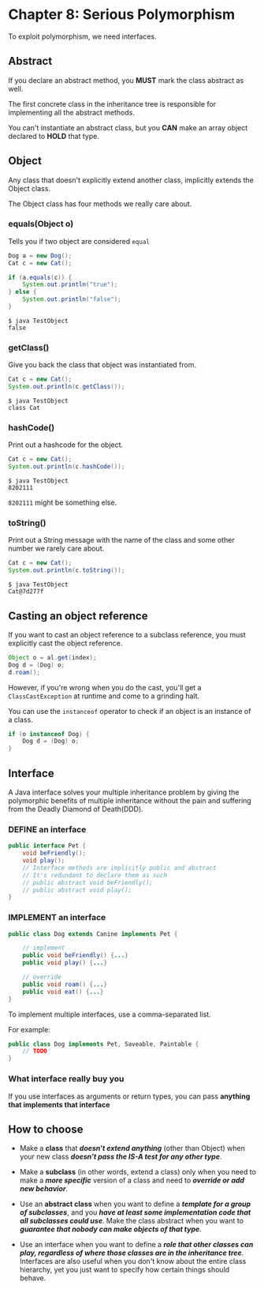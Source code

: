 # Chapter 8: Serious Polymorphism

To exploit polymorphism, we need interfaces.

## Abstract

If you declare an abstract method, you **MUST** mark the class abstract as well.

The first concrete class in the inheritance tree is responsible for implementing all the abstract methods.

You can't instantiate an abstract class, but you **CAN** make an array object declared to **HOLD** that type.

## Object

Any class that doesn't explicitly extend another class, implicitly extends the Object class.

The Object class has four methods we really care about.

### equals(Object o)

Tells you if two object are considered `equal`

```java
Dog a = new Dog();
Cat c = new Cat();

if (a.equals(c)) {
    System.out.println("true");
} else {
    System.out.println("false");
}
```

```shell
$ java TestObject
false
```

### getClass()

Give you back the class that object was instantiated from.

```java
Cat c = new Cat();
System.out.println(c.getClass());
```

```shell
$ java TestObject
class Cat
```

### hashCode()

Print out a hashcode for the object.

```java
Cat c = new Cat();
System.out.println(c.hashCode());
```

```shell
$ java TestObject
8202111
```

`8202111` might be something else.

### toString()

Print out a String message with the name of the class and some other number we rarely care about.

```java
Cat c = new Cat();
System.out.println(c.toString());
```

```shell
$ java TestObject
Cat@7d277f
```

## Casting an object reference

If you want to cast an object reference to a subclass reference, you must explicitly cast the object reference.

```java
Object o = al.get(index);
Dog d = (Dog) o;
d.roam();
```

However, if you're wrong when you do the cast, you'll get a `ClassCastException` at runtime and come to a grinding halt.

You can use the `instanceof` operator to check if an object is an instance of a class.

```java
if (o instanceof Dog) {
    Dog d = (Dog) o;
}
```

## Interface

A Java interface solves your multiple inheritance problem by giving the polymorphic benefits of multiple inheritance without the pain and suffering from the Deadly Diamond of Death(DDD).

### DEFINE an interface

```java
public interface Pet {
    void beFriendly();
    void play();
    // Interface methods are implicitly public and abstract
    // It's redundant to declare them as such
    // public abstract void beFriendly();
    // public abstract void play();
}       
```

### IMPLEMENT an interface

```java
public class Dog extends Canine implements Pet {

    // implement
    public void beFriendly() {...}
    public void play() {...}

    // override
    public void roam() {...}
    public void eat() {...}
}
```

To implement multiple interfaces, use a comma-separated list.

For example:

```java
public class Dog implements Pet, Saveable, Paintable {
    // TODO
}
```

### What interface really buy you

If you use interfaces as arguments or return types, you can pass **anything that implements that interface**

## How to choose

- Make a **class** that ***doesn't extend anything*** (other than Object) when your new class ***doesn't pass the IS-A test for any other type***.

- Make a **subclass** (in other words, extend a class) only when you need to make a ***more specific*** version of a class and need to ***override or add new behavior***.

- Use an **abstract class** when you want to define a ***template for a group of subclasses***, and you ***have at least some implementation code that all subclasses could use***. Make the class abstract when you want to ***guarantee that nobody can make objects of that type***.

- Use an interface when you want to define a ***role that other classes can play, regardless of where those classes are in the inheritance tree***. Interfaces are also useful when you don't know about the entire class hierarchy, yet you just want to specify how certain things should behave.
